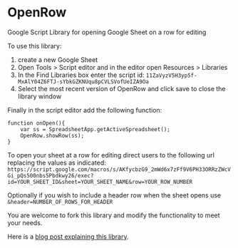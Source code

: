 # OpenRow
Google Script Library for opening Google Sheet on a row for editing 

To use this library: 

1. create a new Google Sheet
1. Open Tools > Script editor and in the editor open Resources > Libraries 
1. In the Find Libraries box enter the script id: `11ZaVyzV5H3yp5f-MxAlY04Z6FTJ-sYbkGZKNUqu8pCVLSVofUeIZA9Oa`
1. Select the most recent version of OpenRow and click save to close the library window

Finally in the script editor add the following function:

	function onOpen(){
  		var ss = SpreadsheetApp.getActiveSpreadsheet();
  		OpenRow.showRow(ss);
	}

To open your sheet at a row for editing direct users to the following url replacing the values as indicated:
`https://script.google.com/macros/s/AKfycbzG9_2mWd6x7zFf9V6PH33ORRzZWcVGi_pQs500nbs5Pbdkwy26/exec?id=YOUR_SHEET_ID&sheet=YOUR_SHEET_NAME&row=YOUR_ROW_NUMBER`

Optionally if you wish to include a header row when the sheet opens use `&header=NUMBER_OF_ROWS_FOR_HEADER`

You are welcome to fork this library and modify the functionality to meet your needs.

Here is a [blog post explaining this library](https://mashe.hawksey.info/?p=17359).

